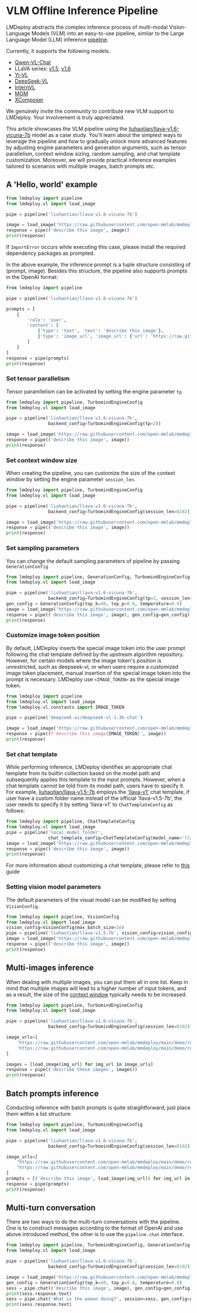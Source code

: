 # VLM Offline Inference Pipeline

LMDeploy abstracts the complex inference process of multi-modal Vision-Language Models (VLM) into an easy-to-use pipeline, similar to the Large Language Model (LLM) inference [pipeline](./pipeline.md).

Currently, it supports the following models.

- [Qwen-VL-Chat](https://huggingface.co/Qwen/Qwen-VL-Chat)
- LLaVA series: [v1.5](https://huggingface.co/collections/liuhaotian/llava-15-653aac15d994e992e2677a7e), [v1.6](https://huggingface.co/collections/liuhaotian/llava-16-65b9e40155f60fd046a5ccf2)
- [Yi-VL](https://huggingface.co/01-ai/Yi-VL-6B)
- [DeepSeek-VL](https://huggingface.co/deepseek-ai/deepseek-vl-7b-chat)
- [InternVL](https://huggingface.co/OpenGVLab/InternVL-Chat-V1-5)
- [MGM](https://huggingface.co/YanweiLi/MGM-7B)
- [XComposer](https://huggingface.co/internlm/internlm-xcomposer2-vl-7b)

We genuinely invite the community to contribute new VLM support to LMDeploy. Your involvement is truly appreciated.

This article showcases the VLM pipeline using the [liuhaotian/llava-v1.6-vicuna-7b](https://huggingface.co/liuhaotian/llava-v1.6-vicuna-7b) model as a case study.
You'll learn about the simplest ways to leverage the pipeline and how to gradually unlock more advanced features by adjusting engine parameters and generation arguments, such as tensor parallelism, context window sizing, random sampling, and chat template customization.
Moreover, we will provide practical inference examples tailored to scenarios with multiple images, batch prompts etc.

## A 'Hello, world' example

```python
from lmdeploy import pipeline
from lmdeploy.vl import load_image

pipe = pipeline('liuhaotian/llava-v1.6-vicuna-7b')

image = load_image('https://raw.githubusercontent.com/open-mmlab/mmdeploy/main/tests/data/tiger.jpeg')
response = pipe(('describe this image', image))
print(response)
```

If `ImportError` occurs while executing this case, please install the required dependency packages as prompted.

In the above example, the inference prompt is a tuple structure consisting of (prompt, image). Besides this structure, the pipeline also supports prompts in the OpenAI format:

```python
from lmdeploy import pipeline

pipe = pipeline('liuhaotian/llava-v1.6-vicuna-7b')

prompts = [
    {
        'role': 'user',
        'content': [
            {'type': 'text', 'text': 'describe this image'},
            {'type': 'image_url', 'image_url': {'url': 'https://raw.githubusercontent.com/open-mmlab/mmdeploy/main/tests/data/tiger.jpeg'}}
        ]
    }
]
response = pipe(prompts)
print(response)
```

### Set tensor parallelism

Tensor paramllelism can be activated by setting the engine parameter `tp`

```python
from lmdeploy import pipeline, TurbomindEngineConfig
from lmdeploy.vl import load_image

pipe = pipeline('liuhaotian/llava-v1.6-vicuna-7b',
                backend_config=TurbomindEngineConfig(tp=2))

image = load_image('https://raw.githubusercontent.com/open-mmlab/mmdeploy/main/tests/data/tiger.jpeg')
response = pipe(('describe this image', image))
print(response)
```

### Set context window size

When creating the pipeline, you can customize the size of the context window by setting the engine parameter `session_len`.

```python
from lmdeploy import pipeline, TurbomindEngineConfig
from lmdeploy.vl import load_image

pipe = pipeline('liuhaotian/llava-v1.6-vicuna-7b',
                backend_config=TurbomindEngineConfig(session_len=8192))

image = load_image('https://raw.githubusercontent.com/open-mmlab/mmdeploy/main/tests/data/tiger.jpeg')
response = pipe(('describe this image', image))
print(response)
```

### Set sampling parameters

You can change the default sampling parameters of pipeline by passing `GenerationConfig`

```python
from lmdeploy import pipeline, GenerationConfig, TurbomindEngineConfig
from lmdeploy.vl import load_image

pipe = pipeline('liuhaotian/llava-v1.6-vicuna-7b',
                backend_config=TurbomindEngineConfig(tp=2, session_len=8192))
gen_config = GenerationConfig(top_k=40, top_p=0.8, temperature=0.6)
image = load_image('https://raw.githubusercontent.com/open-mmlab/mmdeploy/main/tests/data/tiger.jpeg')
response = pipe(('describe this image', image), gen_config=gen_config)
print(response)
```

### Customize image token position

By default, LMDeploy inserts the special image token into the user prompt following the chat template defined by the upstream algorithm repository. However, for certain models where the image token's position is unrestricted, such as deepseek-vl, or when users require a customized image token placement, manual insertion of the special image token into the prompt is necessary. LMDeploy use `<IMAGE_TOKEN>` as the special image token.

```python
from lmdeploy import pipeline
from lmdeploy.vl import load_image
from lmdeploy.vl.constants import IMAGE_TOKEN

pipe = pipeline('deepseek-ai/deepseek-vl-1.3b-chat')

image = load_image('https://raw.githubusercontent.com/open-mmlab/mmdeploy/main/tests/data/tiger.jpeg')
response = pipe((f'describe this image{IMAGE_TOKEN}', image))
print(response)
```

### Set chat template

While performing inference, LMDeploy identifies an appropriate chat template from its builtin collection based on the model path and subsequently applies this template to the input prompts. However, when a chat template cannot be told from its model path, users have to specify it. For example, [liuhaotian/llava-v1.5-7b](https://huggingface.co/liuhaotian/llava-v1.5-7b) employs the ['llava-v1'](https://github.com/haotian-liu/LLaVA/blob/v1.2.2/llava/conversation.py#L325-L335) chat template, if user have a custom folder name instead of the official 'llava-v1.5-7b', the user needs to specify it by setting 'llava-v1' to `ChatTemplateConfig` as follows:

```python
from lmdeploy import pipeline, ChatTemplateConfig
from lmdeploy.vl import load_image
pipe = pipeline('local_model_folder',
                chat_template_config=ChatTemplateConfig(model_name='llava-v1'))
image = load_image('https://raw.githubusercontent.com/open-mmlab/mmdeploy/main/tests/data/tiger.jpeg')
response = pipe(('describe this image', image))
print(response)
```

For more information about customizing a chat template, please refer to [this](../advance/chat_template.md) guide

### Setting vision model parameters

The default parameters of the visual model can be modified by setting `VisionConfig`.

```python
from lmdeploy import pipeline, VisionConfig
from lmdeploy.vl import load_image
vision_config=VisionConfig(max_batch_size=16)
pipe = pipeline('liuhaotian/llava-v1.5-7b', vision_config=vision_config)
image = load_image('https://raw.githubusercontent.com/open-mmlab/mmdeploy/main/tests/data/tiger.jpeg')
response = pipe(('describe this image', image))
print(response)
```

## Multi-images inference

When dealing with multiple images, you can put them all in one list. Keep in mind that multiple images will lead to a higher number of input tokens, and as a result, the size of the [context window](#set-context-window-size) typically needs to be increased.

```python
from lmdeploy import pipeline, TurbomindEngineConfig
from lmdeploy.vl import load_image

pipe = pipeline('liuhaotian/llava-v1.6-vicuna-7b',
                backend_config=TurbomindEngineConfig(session_len=8192))

image_urls=[
    'https://raw.githubusercontent.com/open-mmlab/mmdeploy/main/demo/resources/human-pose.jpg',
    'https://raw.githubusercontent.com/open-mmlab/mmdeploy/main/demo/resources/det.jpg'
]

images = [load_image(img_url) for img_url in image_urls]
response = pipe(('describe these images', images))
print(response)
```

## Batch prompts inference

Conducting inference with batch prompts is quite straightforward; just place them within a list structure:

```python
from lmdeploy import pipeline, TurbomindEngineConfig
from lmdeploy.vl import load_image

pipe = pipeline('liuhaotian/llava-v1.6-vicuna-7b',
                backend_config=TurbomindEngineConfig(session_len=8192))

image_urls=[
    "https://raw.githubusercontent.com/open-mmlab/mmdeploy/main/demo/resources/human-pose.jpg",
    "https://raw.githubusercontent.com/open-mmlab/mmdeploy/main/demo/resources/det.jpg"
]
prompts = [('describe this image', load_image(img_url)) for img_url in image_urls]
response = pipe(prompts)
print(response)
```

## Multi-turn conversation

There are two ways to do the multi-turn conversations with the pipeline. One is to construct messages according to the format of OpenAI and use above introduced method, the other is to use the `pipeline.chat` interface.

```python
from lmdeploy import pipeline, TurbomindEngineConfig, GenerationConfig
from lmdeploy.vl import load_image

pipe = pipeline('liuhaotian/llava-v1.6-vicuna-7b',
                backend_config=TurbomindEngineConfig(session_len=8192))

image = load_image('https://raw.githubusercontent.com/open-mmlab/mmdeploy/main/demo/resources/human-pose.jpg')
gen_config = GenerationConfig(top_k=40, top_p=0.8, temperature=0.8)
sess = pipe.chat(('describe this image', image), gen_config=gen_config)
print(sess.response.text)
sess = pipe.chat('What is the woman doing?', session=sess, gen_config=gen_config)
print(sess.response.text)
```
